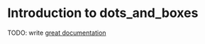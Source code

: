 # Introduction to dots_and_boxes

TODO: write [great documentation](http://jacobian.org/writing/great-documentation/what-to-write/)
